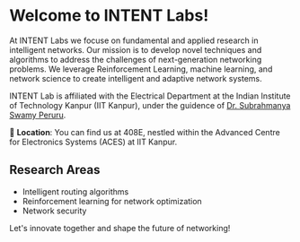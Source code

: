 # Welcome to INTENT Labs!

At INTENT Labs we focuse on fundamental and applied research in intelligent networks. Our mission is to develop novel techniques and algorithms to address the challenges of next-generation networking problems. We leverage Reinforcement Learning, machine learning, and network science to create intelligent and adaptive network systems.

INTENT Lab is affiliated with the Electrical Department at the Indian Institute of Technology Kanpur (IIT Kanpur), under the guidence of [Dr. Subrahmanya Swamy Peruru](https://home.iitk.ac.in/~swamyp/).

📍 **Location**: You can find us at 408E, nestled within the Advanced Centre for Electronics Systems (ACES) at IIT Kanpur.

## Research Areas
- Intelligent routing algorithms
- Reinforcement learning for network optimization
- Network security

Let's innovate together and shape the future of networking!

